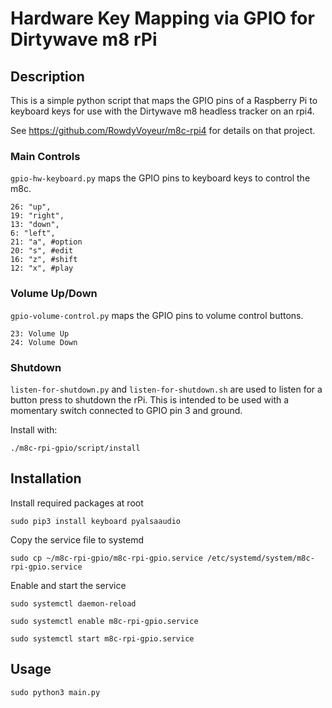# Hardware Key Mapping via GPIO for Dirtywave m8 rPi
## Description
This is a simple python script that maps the GPIO pins of a Raspberry Pi to keyboard keys for use with the Dirtywave m8 headless tracker on an rpi4.

See https://github.com/RowdyVoyeur/m8c-rpi4 for details on that project.

### Main Controls
`gpio-hw-keyboard.py` maps the GPIO pins to keyboard keys to control the m8c.
```
26: "up",
19: "right",
13: "down",
6: "left",
21: "a", #option
20: "s", #edit
16: "z", #shift
12: "x", #play
```

### Volume Up/Down
`gpio-volume-control.py` maps the GPIO pins to volume control buttons.

```
23: Volume Up
24: Volume Down
```


### Shutdown
`listen-for-shutdown.py` and `listen-for-shutdown.sh` are used to listen for a button press to shutdown the rPi. This is intended to be used with a momentary switch connected to GPIO pin 3 and ground.

Install with:

```
./m8c-rpi-gpio/script/install
```


## Installation
Install required packages at root

```
sudo pip3 install keyboard pyalsaaudio
```

Copy the service file to systemd

```
sudo cp ~/m8c-rpi-gpio/m8c-rpi-gpio.service /etc/systemd/system/m8c-rpi-gpio.service
```

Enable and start the service

```
sudo systemctl daemon-reload
```

```
sudo systemctl enable m8c-rpi-gpio.service
```

```
sudo systemctl start m8c-rpi-gpio.service
```

## Usage

```
sudo python3 main.py
```
